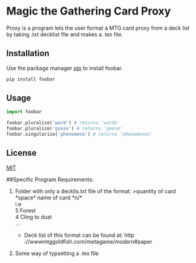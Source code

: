 
# Magic the Gathering Card Proxy 

Proxy is a program lets the user format a MTG card proxy from a deck list by taking .txt decklist file and makes a .tex file.


## Installation

Use the package manager [pip](https://pip.pypa.io/en/stable/) to install foobar.

```bash
pip install foobar
```

## Usage

```python
import foobar

foobar.pluralize('word') # returns 'words'
foobar.pluralize('goose') # returns 'geese'
foobar.singularize('phenomena') # returns 'phenomenon'
```


## License
[MIT](https://choosealicense.com/licenses/mit/)





##Specific Program Requirements:

1. Folder with only a decklis.txt file of the format:
		>quantity of card \*space* name of card \*n/*
		<br/> i.e 
		<br/> 5 Forest 
		<br/> 4 Cling to dust
		<br/> ... 

	* Deck list of this format can be found at: http ://wwwmtggoldfish.com/metagame/modern#paper
2. Some way of typsetting a .tex file


